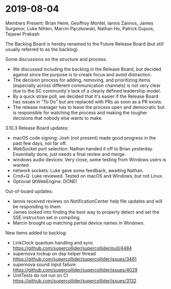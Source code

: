 # 2019-08-04



Members Present: Brian Heim, Geoffroy Montel, Iannis Zannos, James Surgenor, Luke Nihlen, Marcin Pączkowski, Nathan Ho, Patrick Dupuis, Tejaswi Prakash

The Backlog Board is hereby renamed to the Future Release Board (but still usually referred to as the backlog).

Some discussions on the structure and process:

- We discussed including the backlog *in* the Release Board, but decided against since the purpose is to create focus and avoid distraction. 
- The decision process for adding, removing, and prioritizing items (especially across different communication channels) is not very clear due to the SC community's lack of a clearly defined leadership model.
- By a quick straw poll, we decided that it's easier if the Release Board has issues in "To Do" but are replaced with PRs as soon as a PR exists.
- The release manager has to leave the process open and democratic but is responsible for watching the process and making the tougher decisions that nobody else wants to make.

3.10.3 Release Board updates:

- macOS code signing: Josh (not present) made good progress in the past few days, not far off.
- WebSocket port selection: Nathan handed it off to Brian yesterday. Essentially done, just needs a final review and merge.
- windows audio devices: Very close, some testing from Windows users is wanted.
- network sockets: Luke gave some feedback, awaiting Nathan.
- Cmd+Q: Luke reviewed. Tested on macOS and Windows, but not Linux.
- Optional QtWebEngine: DONE!

Out-of-board updates:

- Iannis received reviews on NotificationCenter help file updates and will be responding to them.
- James looked into finding the best way to properly detect and set the SSE instruction set in compiling.
- Marcin brought up matching partial device names in Windows.

New items added to backlog:

- LinkClock quantum handling and sync https://github.com/supercollider/supercollider/pull/4484
- supernova lockup on dsp helper thread https://github.com/supercollider/supercollider/issues/3461
- supernova sound input failure https://github.com/supercollider/supercollider/issues/4029
- UnitTests do not run on CI https://github.com/supercollider/supercollider/issues/3132
